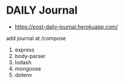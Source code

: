 # DAILY Journal

- https://post-daily-journal.herokuapp.com/

add journal at /compose

1. express
2. body-parser
3. lodash
4. mongoose
5. dotenv
